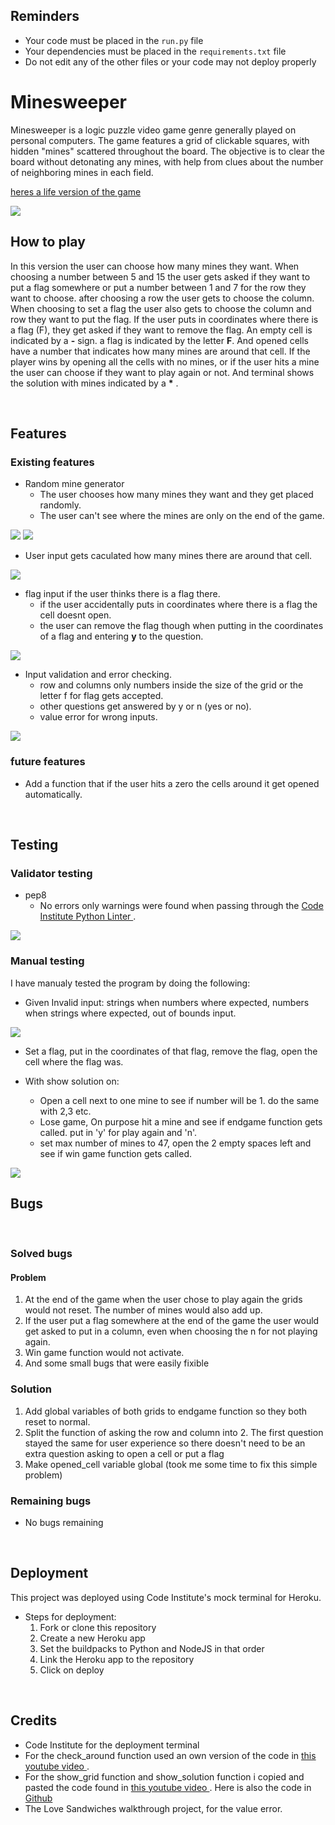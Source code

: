 
## Reminders

* Your code must be placed in the `run.py` file
* Your dependencies must be placed in the `requirements.txt` file
* Do not edit any of the other files or your code may not deploy properly

# Minesweeper

Minesweeper is a logic puzzle video game genre generally played on personal computers. The game features a grid of clickable squares, with hidden "mines" scattered throughout the board. The objective is to clear the board without detonating any mines, with help from clues about the number of neighboring mines in each field.

<a href="https://minesweeper-portfolio-project3.herokuapp.com/" target="_blank">heres a life version of the game</a>

<img src='images/multimock-ms.png'>

<br>

## How to play

In this version the user can choose how many mines they want. When choosing a number between 5 and 15 the user gets asked if they want to put a flag somewhere or put a number between 1 and 7 for the row they want to choose. after choosing a row the user gets to choose the column. When choosing to set a flag the user also gets to choose the column and row they want to put the flag. If the user puts in coordinates where there is a flag (F), they get asked if they want to remove the flag. An empty cell is indicated by a **-** sign. a flag is indicated by the letter **F**. And opened cells have a number that indicates how many mines are around that cell. If the player wins by opening all the cells with no mines, or if the user hits a mine the user can choose if they want to play again or not. And terminal shows the solution with mines indicated by a <strong>*</strong> .

<br>

## Features

### Existing features

- Random mine generator
    - The user chooses how many mines they want and they get placed randomly.
    - The user can't see where the mines are only on the end of the game.

<img src="images/input-mines.png">

<img src="images/endgame.png">

- User input gets caculated how many mines there are around that cell.

<img src="images/input-calc-around.png">

- flag input if the user thinks there is a flag there.
    - if the user accidentally puts in coordinates where there is a flag the cell doesnt open.
    - the user can remove the flag though when putting in the coordinates of a flag and entering **y** to the question.

<img src="images/input-flag.png">

- Input validation and error checking.
    - row and columns only numbers inside the size of the grid or the letter f for flag gets accepted.
    - other questions get answered by y or n (yes or no).
    - value error for wrong inputs.

<img src="images/wrong-input.png">

<br>

### future features

- Add a function that if the user hits a zero the cells around it get opened automatically.

<br>

## Testing

### Validator testing

- pep8
    - No errors only warnings were found when passing through the <a href="https://pep8ci.herokuapp.com/#" target="_blank"> Code Institute Python Linter </a>.

<img src="images/pep8-val.png">

<br>

### Manual testing

I have manualy tested the program by doing the following:

- Given Invalid input: strings when numbers where expected, numbers when strings where expected, out of bounds input.

<img src="images/wrong-input.png">

- Set a flag, put in the coordinates of that flag, remove the flag, open the cell where the flag was.

- With show solution on:
    - Open a cell next to one mine to see if number will be 1. do the same with 2,3 etc.
    - Lose game, On purpose hit a mine and see if endgame function gets called. put in 'y' for play again and 'n'.
    - set max number of mines to 47, open the 2 empty spaces left and see if win game function gets called.

<img src="images/win-game.png">

<br>

## Bugs

<br>

### Solved bugs

#### Problem

1. At the end of the game when the user chose to play again the grids would not reset. The number of mines would also add up.
2. If the user put a flag somewhere at the end of the game the user would get asked to put in a column, even when choosing the n for not playing again.
3. Win game function would not activate.
4. And some small bugs that were easily fixible

### Solution

1. Add global variables of both grids to endgame function so they both reset to normal.
2. Split the function of asking the row and column into 2. The first question stayed the same for user experience so there doesn't need to be an extra question asking to open a cell or put a flag
3. Make opened_cell variable global (took me some time to fix this simple problem)

### Remaining bugs

- No bugs remaining

<br>

## Deployment

This project was deployed using Code Institute's mock terminal for Heroku.

- Steps for deployment:
    1. Fork or clone this repository
    2. Create a new Heroku app
    3. Set the buildpacks to Python and NodeJS in that order
    4. Link the Heroku app to the repository
    5. Click on deploy

<br>

## Credits

- Code Institute for the deployment terminal
- For the check_around function used an own version of the code in <a href='https://www.youtube.com/watch?v=lla6QlAF4HQ' target="_blank"> this youtube video </a>.
- For the show_grid function and show_solution function i copied and pasted the code found in <a href='https://www.youtube.com/watch?v=XTT8mXwIGpQ' target="_blank"> this youtube video </a>. Here is also the code in <a href="https://github.com/wynand1004/Projects/blob/master/Minesweeper/minesweeper.py" target="_blank"> Github </a>
- The Love Sandwiches walkthrough project, for the value error.
